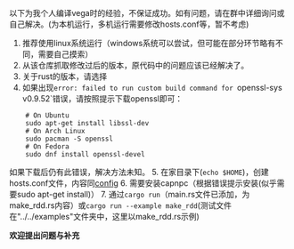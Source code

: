 以下为我个人编译vega时的经验，不保证成功。如有问题，请在群中详细询问或自己解决。(为本机运行，多机运行需要修改hosts.conf等，暂不考虑)
1. 推荐使用linux系统运行（windows系统可以尝试，但可能在部分环节略有不同，需要自己摸索）
2. 从该仓库抓取修改过后的版本，原代码中的问题应该已经解决了。
3. 关于rust的版本，请选择
4. 如果出现`error: failed to run custom build command for `openssl-sys v0.9.52`错误，请按照提示下载openssl即可：
```doc
    # On Ubuntu
    sudo apt-get install libssl-dev
    # On Arch Linux
    sudo pacman -S openssl
    # On Fedora
    sudo dnf install openssl-devel
```
如果下载后仍有此错误，解决方法未知。
5. 在家目录下(`echo $HOME`)，创建hosts.conf文件，内容同[config](../../config_files/hosts.conf)
6. 需要安装capnpc（根据错误提示安装(似乎需要sudo apt-get install)）
7. 通过`cargo run`（main.rs文件已添加，为make_rdd.rs内容）或`cargo run --example make_rdd`(测试文件在"../../examples"文件夹中，这里以make_rdd.rs示例)

**欢迎提出问题与补充**